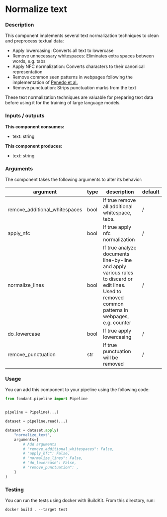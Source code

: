 # Normalize text

### Description
This component implements several text normalization techniques to clean and preprocess textual 
data:

- Apply lowercasing: Converts all text to lowercase
- Remove unnecessary whitespaces: Eliminates extra spaces between words, e.g. tabs
- Apply NFC normalization: Converts characters to their canonical representation
- Remove common seen patterns in webpages following the implementation of 
  [Penedo et al.](https://arxiv.org/pdf/2306.01116.pdf)
- Remove punctuation: Strips punctuation marks from the text

These text normalization techniques are valuable for preparing text data before using it for
the training of large language models.


### Inputs / outputs

**This component consumes:**

- text: string

**This component produces:**

- text: string

### Arguments

The component takes the following arguments to alter its behavior:

| argument | type | description | default |
| -------- | ---- | ----------- | ------- |
| remove_additional_whitespaces | bool | If true remove all additional whitespace, tabs. | / |
| apply_nfc | bool | If true apply nfc normalization | / |
| normalize_lines | bool | If true analyze documents line-by-line and apply various rules to discard or edit lines. Used to removed common patterns in webpages, e.g. counter | / |
| do_lowercase | bool | If true apply lowercasing | / |
| remove_punctuation | str | If true punctuation will be removed | / |

### Usage

You can add this component to your pipeline using the following code:

```python
from fondant.pipeline import Pipeline


pipeline = Pipeline(...)

dataset = pipeline.read(...)

dataset = dataset.apply(
    "normalize_text",
    arguments={
        # Add arguments
        # "remove_additional_whitespaces": False,
        # "apply_nfc": False,
        # "normalize_lines": False,
        # "do_lowercase": False,
        # "remove_punctuation": ,
    }
)
```

### Testing

You can run the tests using docker with BuildKit. From this directory, run:
```
docker build . --target test
```
